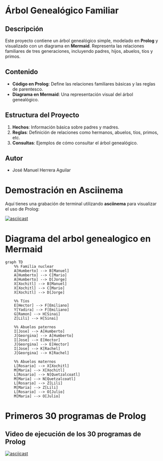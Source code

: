 # Árbol Genealógico Familiar

## Descripción
Este proyecto contiene un árbol genealógico simple, modelado en **Prolog** y visualizado con un diagrama en **Mermaid**. Representa las relaciones familiares de tres generaciones, incluyendo padres, hijos, abuelos, tíos y primos.

## Contenido
- **Código en Prolog**: Define las relaciones familiares básicas y las reglas de parentesco.
- **Diagrama en Mermaid**: Una representación visual del árbol genealógico.
  
## Estructura del Proyecto
1. **Hechos**: Información básica sobre padres y madres.
2. **Reglas**: Definición de relaciones como hermanos, abuelos, tíos, primos, etc.
3. **Consultas**: Ejemplos de cómo consultar el árbol genealógico.

## Autor
- José Manuel Herrera Aguilar

# Demostración en Asciinema

Aquí tienes una grabación de terminal utilizando **asciinema** para visualizar el uso de Prolog:

[![asciicast](https://asciinema.org/a/mu07gk5fyDm9czQSIeM4a44ID.svg)](https://asciinema.org/a/mu07gk5fyDm9czQSIeM4a44ID)

# Diagrama del arbol genealogico en Mermaid

```mermaid
graph TD
    %% Familia nuclear
    A[Humberto] --> B[Manuel]
    A[Humberto] --> C[Mario]
    A[Humberto] --> D[Jorge]
    X[Xochitl] --> B[Manuel]
    X[Xochitl] --> C[Mario]
    X[Xochitl] --> D[Jorge]

    %% Tíos
    E[Hector] --> F[Emiliano]
    Y[Yadira] --> F[Emiliano]
    G[Ramon] --> H[Sinai]
    Z[Lili] --> H[Sinai]

    %% Abuelos paternos
    I[Jose] --> A[Humberto]
    J[Georgina] --> A[Humberto]
    I[Jose] --> E[Hector]
    J[Georgina] --> E[Hector]
    I[Jose] --> K[Rachel]
    J[Georgina] --> K[Rachel]

    %% Abuelos maternos
    L[Rosario] --> X[Xochitl]
    M[Maria] --> X[Xochitl]
    L[Rosario] --> N[Quetzalcoatl]
    M[Maria] --> N[Quetzalcoatl]
    L[Rosario] --> Z[Lili]
    M[Maria] --> Z[Lili]
    L[Rosario] --> O[Julio]
    M[Maria] --> O[Julio]
````
# Primeros 30 programas de Prolog

## Video de ejecución de los 30 programas de Prolog
[![asciicast](https://asciinema.org/a/683443.svg)](https://asciinema.org/a/683443)
